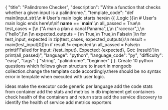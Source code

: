{
  "title": "Palindrome Checker",
  "description": "Write a function that checks whether a given input is a palindrome.",
  "template_code": "def main(input_str):\n    # User's main logic starts here\n    {{ .Logic }}\n    # User's main logic ends here\n\nif __name__ == '__main__':\n    all_passed = True\n    test_cases = [\n        (\"A man a plan a canal Panama\",),\n        (\"racecar\",),\n        (\"hello\",)\n    ]\n    expected_outputs = [\n        True,\n        True,\n        False\n    ]\n    for test_input, expected in zip(test_cases, expected_outputs):\n        result = main(test_input[0])\n        if result != expected:\n            all_passed = False\n            print(f'Failed for Input: {test_input}. Expected: {expected}, Got: {result}')\n    print(all_passed)",
  "language": "python",
  "language_code": "py",
  "difficulty": "easy",
  "tags": [
    "string",
    "palindrome",
    "beginner"
  ]
}. Create 10 python questions which follows given structure to insert in mongodb collection.change the template code accordingly.there should be no syntax error in template when executed with user logic.


ideas
make the executor code generic per language 
add the code stats from container
add the stats and metrics in db
implement get containers
check health of the containers and return stats
add the service discovery to identify the health of service
add metrics exporters
